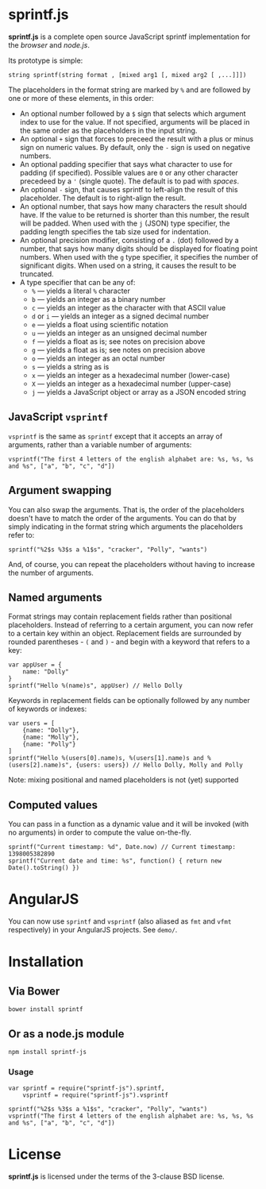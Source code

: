 # sprintf.js
**sprintf.js** is a complete open source JavaScript sprintf implementation for the *browser* and *node.js*.

Its prototype is simple:

    string sprintf(string format , [mixed arg1 [, mixed arg2 [ ,...]]])

The placeholders in the format string are marked by `%` and are followed by one or more of these elements, in this order:

* An optional number followed by a `$` sign that selects which argument index to use for the value. If not specified, arguments will be placed in the same order as the placeholders in the input string.
* An optional `+` sign that forces to preceed the result with a plus or minus sign on numeric values. By default, only the `-` sign is used on negative numbers.
* An optional padding specifier that says what character to use for padding (if specified). Possible values are `0` or any other character precedeed by a `'` (single quote). The default is to pad with *spaces*.
* An optional `-` sign, that causes sprintf to left-align the result of this placeholder. The default is to right-align the result.
* An optional number, that says how many characters the result should have. If the value to be returned is shorter than this number, the result will be padded. When used with the `j` (JSON) type specifier, the padding length specifies the tab size used for indentation.
* An optional precision modifier, consisting of a `.` (dot) followed by a number, that says how many digits should be displayed for floating point numbers. When used with the `g` type specifier, it specifies the number of significant digits. When used on a string, it causes the result to be truncated.
* A type specifier that can be any of:
    * `%` — yields a literal `%` character
    * `b` — yields an integer as a binary number
    * `c` — yields an integer as the character with that ASCII value
    * `d` or `i` — yields an integer as a signed decimal number
    * `e` — yields a float using scientific notation
    * `u` — yields an integer as an unsigned decimal number
    * `f` — yields a float as is; see notes on precision above
    * `g` — yields a float as is; see notes on precision above
    * `o` — yields an integer as an octal number
    * `s` — yields a string as is
    * `x` — yields an integer as a hexadecimal number (lower-case)
    * `X` — yields an integer as a hexadecimal number (upper-case)
    * `j` — yields a JavaScript object or array as a JSON encoded string

## JavaScript `vsprintf`
`vsprintf` is the same as `sprintf` except that it accepts an array of arguments, rather than a variable number of arguments:

    vsprintf("The first 4 letters of the english alphabet are: %s, %s, %s and %s", ["a", "b", "c", "d"])

## Argument swapping
You can also swap the arguments. That is, the order of the placeholders doesn't have to match the order of the arguments. You can do that by simply indicating in the format string which arguments the placeholders refer to:

    sprintf("%2$s %3$s a %1$s", "cracker", "Polly", "wants")
And, of course, you can repeat the placeholders without having to increase the number of arguments.

## Named arguments
Format strings may contain replacement fields rather than positional placeholders. Instead of referring to a certain argument, you can now refer to a certain key within an object. Replacement fields are surrounded by rounded parentheses - `(` and `)` - and begin with a keyword that refers to a key:

    var appUser = {
        name: "Dolly"
    }
    sprintf("Hello %(name)s", appUser) // Hello Dolly
Keywords in replacement fields can be optionally followed by any number of keywords or indexes:

    var users = [
        {name: "Dolly"},
        {name: "Molly"},
        {name: "Polly"}
    ]
    sprintf("Hello %(users[0].name)s, %(users[1].name)s and %(users[2].name)s", {users: users}) // Hello Dolly, Molly and Polly
Note: mixing positional and named placeholders is not (yet) supported

## Computed values
You can pass in a function as a dynamic value and it will be invoked (with no arguments) in order to compute the value on-the-fly.

    sprintf("Current timestamp: %d", Date.now) // Current timestamp: 1398005382890
    sprintf("Current date and time: %s", function() { return new Date().toString() })

# AngularJS
You can now use `sprintf` and `vsprintf` (also aliased as `fmt` and `vfmt` respectively) in your AngularJS projects. See `demo/`.

# Installation

## Via Bower

    bower install sprintf

## Or as a node.js module

    npm install sprintf-js

### Usage

    var sprintf = require("sprintf-js").sprintf,
        vsprintf = require("sprintf-js").vsprintf

    sprintf("%2$s %3$s a %1$s", "cracker", "Polly", "wants")
    vsprintf("The first 4 letters of the english alphabet are: %s, %s, %s and %s", ["a", "b", "c", "d"])

# License

**sprintf.js** is licensed under the terms of the 3-clause BSD license.
